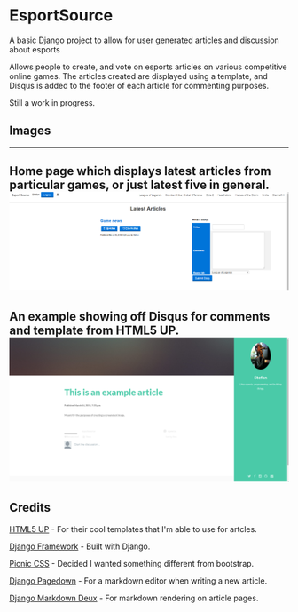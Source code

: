 # EsportSource
A basic Django project to allow for user generated articles and discussion about esports

Allows people to create, and vote on esports articles on various competitive online games.
The articles created are displayed using a template, and Disqus is added to the footer of each
article for commenting purposes.

Still a work in progress.

## Images
---------------------------------------
Home page which displays latest articles from particular games, or just latest five in general.
![Home Page](https://github.com/Sgawrys/EsportSource/raw/master/media/esportsource_1.png "Login")
---------------------------------------
An example showing off Disqus for comments and template from HTML5 UP.
![Article Example](https://github.com/Sgawrys/EsportSource/raw/master/media/esportsource_2.png "Article")
---------------------------------------
## Credits

[HTML5 UP](http://www.html5up.net) - For their cool templates that I'm able to use for artcles.

[Django Framework](https://www.djangoproject.com/) - Built with Django.

[Picnic CSS](http://www.picnicss.com/) - Decided I wanted something different from bootstrap.

[Django Pagedown](https://github.com/timmyomahony/django-pagedown) - For a markdown editor when writing a new article.

[Django Markdown Deux](https://github.com/trentm/django-markdown-deux) - For markdown rendering on article pages.